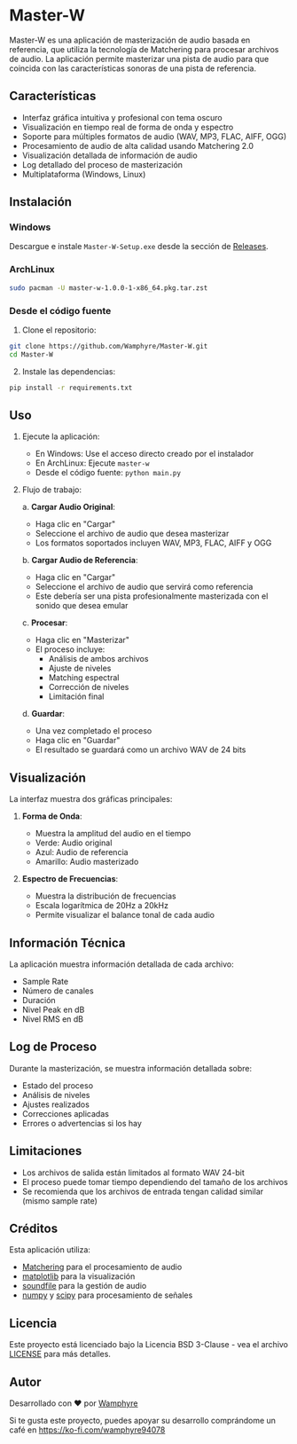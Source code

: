# Master-W

Master-W es una aplicación de masterización de audio basada en referencia, que utiliza la tecnología de Matchering para procesar archivos de audio. La aplicación permite masterizar una pista de audio para que coincida con las características sonoras de una pista de referencia.

## Características

- Interfaz gráfica intuitiva y profesional con tema oscuro
- Visualización en tiempo real de forma de onda y espectro
- Soporte para múltiples formatos de audio (WAV, MP3, FLAC, AIFF, OGG)
- Procesamiento de audio de alta calidad usando Matchering 2.0
- Visualización detallada de información de audio
- Log detallado del proceso de masterización
- Multiplataforma (Windows, Linux)

## Instalación

### Windows
Descargue e instale `Master-W-Setup.exe` desde la sección de [Releases](https://github.com/Wamphyre/Master-W/releases).

### ArchLinux
```bash
sudo pacman -U master-w-1.0.0-1-x86_64.pkg.tar.zst
```

### Desde el código fuente

1. Clone el repositorio:
```bash
git clone https://github.com/Wamphyre/Master-W.git
cd Master-W
```

2. Instale las dependencias:
```bash
pip install -r requirements.txt
```

## Uso

1. Ejecute la aplicación:
   - En Windows: Use el acceso directo creado por el instalador
   - En ArchLinux: Ejecute `master-w`
   - Desde el código fuente: `python main.py`

2. Flujo de trabajo:

   a. **Cargar Audio Original**:
   - Haga clic en "Cargar"
   - Seleccione el archivo de audio que desea masterizar
   - Los formatos soportados incluyen WAV, MP3, FLAC, AIFF y OGG

   b. **Cargar Audio de Referencia**:
   - Haga clic en "Cargar"
   - Seleccione el archivo de audio que servirá como referencia
   - Este debería ser una pista profesionalmente masterizada con el sonido que desea emular

   c. **Procesar**:
   - Haga clic en "Masterizar"
   - El proceso incluye:
     - Análisis de ambos archivos
     - Ajuste de niveles
     - Matching espectral
     - Corrección de niveles
     - Limitación final

   d. **Guardar**:
   - Una vez completado el proceso
   - Haga clic en "Guardar"
   - El resultado se guardará como un archivo WAV de 24 bits

## Visualización

La interfaz muestra dos gráficas principales:

1. **Forma de Onda**:
   - Muestra la amplitud del audio en el tiempo
   - Verde: Audio original
   - Azul: Audio de referencia
   - Amarillo: Audio masterizado

2. **Espectro de Frecuencias**:
   - Muestra la distribución de frecuencias
   - Escala logarítmica de 20Hz a 20kHz
   - Permite visualizar el balance tonal de cada audio

## Información Técnica

La aplicación muestra información detallada de cada archivo:
- Sample Rate
- Número de canales
- Duración
- Nivel Peak en dB
- Nivel RMS en dB

## Log de Proceso

Durante la masterización, se muestra información detallada sobre:
- Estado del proceso
- Análisis de niveles
- Ajustes realizados
- Correcciones aplicadas
- Errores o advertencias si los hay

## Limitaciones

- Los archivos de salida están limitados al formato WAV 24-bit
- El proceso puede tomar tiempo dependiendo del tamaño de los archivos
- Se recomienda que los archivos de entrada tengan calidad similar (mismo sample rate)

## Créditos

Esta aplicación utiliza:
- [Matchering](https://github.com/sergree/matchering) para el procesamiento de audio
- [matplotlib](https://matplotlib.org/) para la visualización
- [soundfile](https://python-soundfile.readthedocs.io/) para la gestión de audio
- [numpy](https://numpy.org/) y [scipy](https://scipy.org/) para procesamiento de señales

## Licencia

Este proyecto está licenciado bajo la Licencia BSD 3-Clause - vea el archivo [LICENSE](LICENSE) para más detalles.

## Autor

Desarrollado con ❤️ por [Wamphyre](https://github.com/Wamphyre)

Si te gusta este proyecto, puedes apoyar su desarrollo comprándome un café en https://ko-fi.com/wamphyre94078
